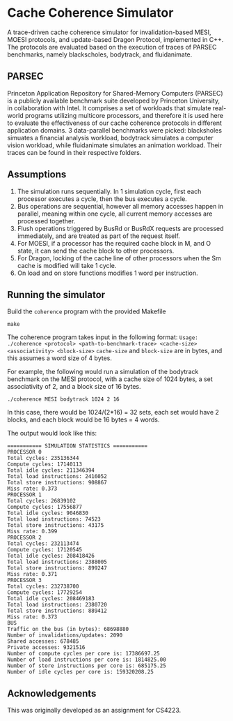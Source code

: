 # Cache Coherence Simulator
A trace-driven cache coherence simulator for invalidation-based MESI, MOESI protocols, and update-based Dragon Protocol, implemented in C++. The protocols are evaluated based on the execution of traces of PARSEC benchmarks, namely blackscholes, bodytrack, and fluidanimate.

## PARSEC
Princeton Application Repository for Shared-Memory Computers (PARSEC) is a publicly available benchmark suite developed by Princeton University, in collaboration with Intel. It comprises a set of workloads that simulate real-world programs utilizing multicore processors, and therefore it is used here to evaluate the effectiveness of our cache coherence protocols in different application domains. 3 data-parallel benchmarks were picked: blacksholes simuates a financial analysis workload, bodytrack simulates a computer vision workload, while fluidanimate simulates an animation workload. Their traces can be found in their respective folders.

## Assumptions
1. The simulation runs sequentially. In 1 simulation cycle, first each processor executes a cycle, then the bus executes a cycle.
1. Bus operations are sequential, however all memory accesses happen in parallel, meaning within one cycle, all current memory accesses are processed together.
1. Flush operations triggered by BusRd or BusRdX requests are processed immediately, and are treated as part of the request itself.
1. For MOESI, if a processor has the required cache block in M, and O state, it can send the cache block to other processors.
1. For Dragon, locking of the cache line of other processors when the Sm cache is modified will take 1 cycle.
1. On load and on store functions modifies 1 word per instruction.


## Running the simulator
Build the `coherence` program with the provided Makefile
```
make
```
The coherence program takes input in the following format: `Usage: ./coherence <protocol> <path-to-benchmark-trace> <cache-size> <associativity> <block-size>`
`cache-size` and `block-size` are in bytes, and this assumes a word size of 4 bytes.

For example, the following would run a simulation of the bodytrack benchmark on the MESI protocol, with a cache size of 1024 bytes, a set associativity of 2, and a block size of 16 bytes.
```
./coherence MESI bodytrack 1024 2 16
```
In this case, there would be 1024/(2*16) = 32 sets, each set would have 2 blocks, and each block would be 16 bytes = 4 words.

The output would look like this:
```
=========== SIMULATION STATISTICS ===========
PROCESSOR 0
Total cycles: 235136344
Compute cycles: 17140113
Total idle cycles: 211346394
Total load instructions: 2416052
Total store instructions: 908867
Miss rate: 0.373
PROCESSOR 1
Total cycles: 26839102
Compute cycles: 17556877
Total idle cycles: 9046830
Total load instructions: 74523
Total store instructions: 43175
Miss rate: 0.399
PROCESSOR 2
Total cycles: 232113474
Compute cycles: 17120545
Total idle cycles: 208418426
Total load instructions: 2388005
Total store instructions: 899247
Miss rate: 0.371
PROCESSOR 3
Total cycles: 232738700
Compute cycles: 17729254
Total idle cycles: 208469183
Total load instructions: 2380720
Total store instructions: 889412
Miss rate: 0.373
BUS
Traffic on the bus (in bytes): 68698880
Number of invalidations/updates: 2090
Shared accesses: 678485
Private accesses: 9321516
Number of compute cycles per core is: 17386697.25
Number of load instructions per core is: 1814825.00
Number of store instructions per core is: 685175.25
Number of idle cycles per core is: 159320208.25
```

## Acknowledgements
This was originally developed as an assignment for CS4223.
